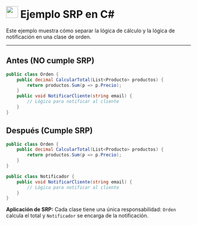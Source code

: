 # <img src="https://cdn.jsdelivr.net/gh/devicons/devicon/icons/csharp/csharp-original.svg" width="32"/> Ejemplo SRP en C#

Este ejemplo muestra cómo separar la lógica de cálculo y la lógica de notificación en una clase de orden.

---

## Antes (NO cumple SRP)
```csharp
public class Orden {
    public decimal CalcularTotal(List<Producto> productos) {
        return productos.Sum(p => p.Precio);
    }
    public void NotificarCliente(string email) {
        // Lógica para notificar al cliente
    }
}
```

## Después (Cumple SRP)
```csharp
public class Orden {
    public decimal CalcularTotal(List<Producto> productos) {
        return productos.Sum(p => p.Precio);
    }
}

public class Notificador {
    public void NotificarCliente(string email) {
        // Lógica para notificar al cliente
    }
}
```

**Aplicación de SRP:**
Cada clase tiene una única responsabilidad: `Orden` calcula el total y `Notificador` se encarga de la notificación.
